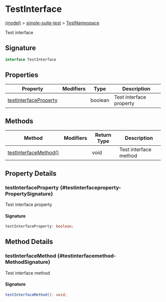
# TestInterface

[(model)](docs/index) &gt; [simple-suite-test](docs/simple-suite-test) &gt; [TestNamespace](docs/simple-suite-test/testnamespace)

Test interface

## Signature

```typescript
interface TestInterface 
```

## Properties

|  Property | Modifiers | Type | Description |
|  --- | --- | --- | --- |
|  [testInterfaceProperty](docs/simple-suite-test/testnamespace/testinterface#testinterfaceproperty-PropertySignature) |  | boolean | Test interface property |

## Methods

|  Method | Modifiers | Return Type | Description |
|  --- | --- | --- | --- |
|  [testInterfaceMethod()](docs/simple-suite-test/testnamespace/testinterface#testinterfacemethod-MethodSignature) |  | void | Test interface method |

## Property Details

### testInterfaceProperty {#testinterfaceproperty-PropertySignature}

Test interface property

#### Signature

```typescript
testInterfaceProperty: boolean;
```

## Method Details

### testInterfaceMethod {#testinterfacemethod-MethodSignature}

Test interface method

#### Signature

```typescript
testInterfaceMethod(): void;
```

